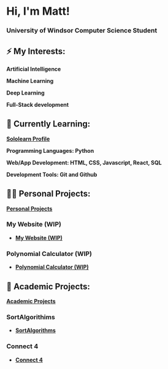 <h1>Hi, I'm Matt! </h1> 
<h3> University of Windsor Computer Science Student </h3> 

<h2>⚡ My Interests:</h2>

  <b> Artificial Intelligence </b>

  <b> Machine Learning </b>

  <b> Deep Learning </b>
  
  <b> Full-Stack development </b>


<h2>🌱 Currently Learning:</h2>

**[Sololearn Profile](https://www.sololearn.com/profile/27933381)**

  <b> Programming Languages: Python </b>

  <b> Web/App Development: HTML, CSS, Javascript, React, SQL  </b>
  
  <b> Development Tools: Git and Github


<h2>👨‍💻 Personal Projects:</h2>

  **[Personal Projects](https://github.com/submit507/Personal-Projects)**
  
  <h3> My Website (WIP) </h3>
  
  - [My Website (WIP)](https://github.com/submit507/My-Website-WIP-)
  
  <h3> Polynomial Calculator (WIP) </h3>
  
  - [Polynomial Calculator (WIP)](https://github.com/submit507/Polynomial-Calculator)
  
<h2> 🏫 Academic Projects: </h2>

**[Academic Projects](https://github.com/submit507/Academic-Projects)**

  <h3> SortAlgorithims </h3>
  
  - [SortAlgorithms](https://github.com/submit507/SortAlgorithms)
  
  <h3> Connect 4 </h3>
  
  - [Connect 4](https://github.com/submit507/Connect-4)
